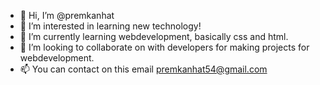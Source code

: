 - 👋 Hi, I’m @premkanhat
- 👀 I’m interested in learning new technology!
- 🌱 I’m currently learning webdevelopment, basically css and html.
- 💞️ I’m looking to collaborate on with developers for making projects for webdevelopment.
- 📫 You can contact on this email premkanhat54@gmail.com

<!---
premkanhat/premkanhat is a ✨ special ✨ repository because its `README.md` (this file) appears on your GitHub profile.
You can click the Preview link to take a look at your changes.
--->
